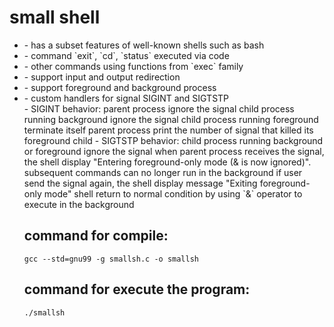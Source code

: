 # small shell
<ul>
<li>- has a subset features of well-known shells such as bash</li>
<li>- command `exit`, `cd`, `status` executed via code</li>
<li>- other commands using functions from `exec` family</li>
<li>- support input and output redirection</li>
<li>- support foreground and background process</li>
<li>- custom handlers for signal SIGINT and SIGTSTP</li>
    - SIGINT behavior: parent process ignore the signal
                       child process running background ignore the signal
                       child process running foreground terminate itself
                       parent process print the number of signal that killed its foreground child
    - SIGTSTP behavior: child process running background or foreground ignore the signal
                        when parent process receives the signal, the shell display "Entering foreground-only mode (& is
                        now ignored)". 
                        subsequent commands can no longer run in the background
                        if user send the signal again, the shell display message "Exiting foreground-only mode"
                        shell return to normal condition by using `&` operator to execute in the background 


## command for compile:
`gcc --std=gnu99 -g smallsh.c -o smallsh`

## command for execute the program:
`./smallsh`
